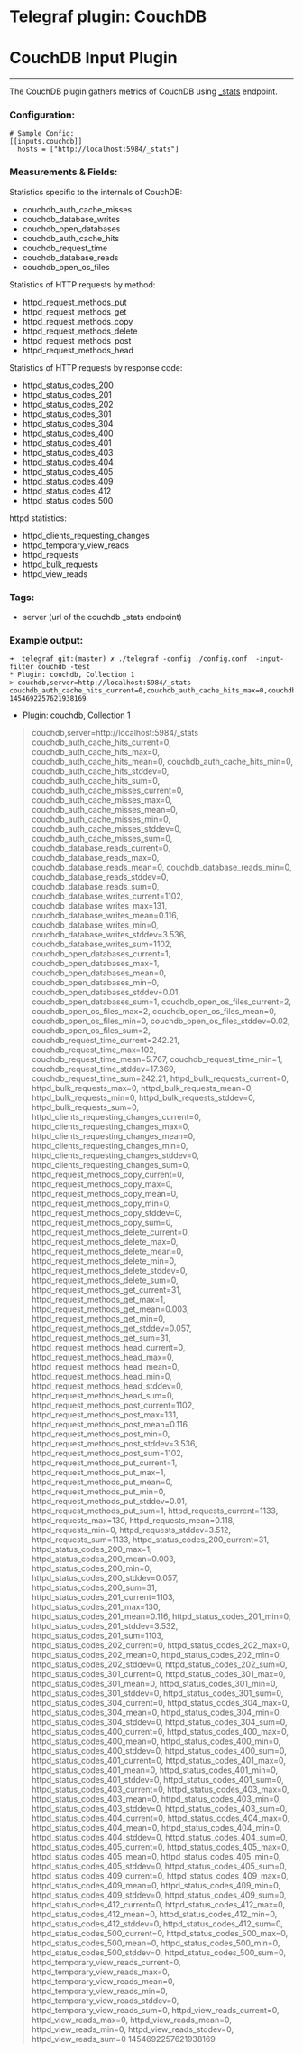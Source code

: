 # Telegraf plugin: CouchDB
# CouchDB Input Plugin
---

The CouchDB plugin gathers metrics of CouchDB using [_stats](http://docs.couchdb.org/en/1.6.1/api/server/common.html?highlight=stats#get--_stats) endpoint.

### Configuration:

```
# Sample Config:
[[inputs.couchdb]]
  hosts = ["http://localhost:5984/_stats"]
```

### Measurements & Fields:

Statistics specific to the internals of CouchDB:

- couchdb_auth_cache_misses
- couchdb_database_writes
- couchdb_open_databases
- couchdb_auth_cache_hits
- couchdb_request_time
- couchdb_database_reads
- couchdb_open_os_files

Statistics of HTTP requests by method:

- httpd_request_methods_put
- httpd_request_methods_get
- httpd_request_methods_copy
- httpd_request_methods_delete
- httpd_request_methods_post
- httpd_request_methods_head

Statistics of HTTP requests by response code:

- httpd_status_codes_200
- httpd_status_codes_201
- httpd_status_codes_202
- httpd_status_codes_301
- httpd_status_codes_304
- httpd_status_codes_400
- httpd_status_codes_401
- httpd_status_codes_403
- httpd_status_codes_404
- httpd_status_codes_405
- httpd_status_codes_409
- httpd_status_codes_412
- httpd_status_codes_500

httpd statistics:

- httpd_clients_requesting_changes
- httpd_temporary_view_reads
- httpd_requests
- httpd_bulk_requests
- httpd_view_reads

### Tags:

- server (url of the couchdb _stats endpoint)

### Example output:

```
➜  telegraf git:(master) ✗ ./telegraf -config ./config.conf  -input-filter couchdb -test
* Plugin: couchdb, Collection 1
> couchdb,server=http://localhost:5984/_stats couchdb_auth_cache_hits_current=0,couchdb_auth_cache_hits_max=0,couchdb_auth_cache_hits_mean=0,couchdb_auth_cache_hits_min=0,couchdb_auth_cache_hits_stddev=0,couchdb_auth_cache_hits_sum=0,couchdb_auth_cache_misses_current=0,couchdb_auth_cache_misses_max=0,couchdb_auth_cache_misses_mean=0,couchdb_auth_cache_misses_min=0,couchdb_auth_cache_misses_stddev=0,couchdb_auth_cache_misses_sum=0,couchdb_database_reads_current=0,couchdb_database_reads_max=0,couchdb_database_reads_mean=0,couchdb_database_reads_min=0,couchdb_database_reads_stddev=0,couchdb_database_reads_sum=0,couchdb_database_writes_current=1102,couchdb_database_writes_max=131,couchdb_database_writes_mean=0.116,couchdb_database_writes_min=0,couchdb_database_writes_stddev=3.536,couchdb_database_writes_sum=1102,couchdb_open_databases_current=1,couchdb_open_databases_max=1,couchdb_open_databases_mean=0,couchdb_open_databases_min=0,couchdb_open_databases_stddev=0.01,couchdb_open_databases_sum=1,couchdb_open_os_files_current=2,couchdb_open_os_files_max=2,couchdb_open_os_files_mean=0,couchdb_open_os_files_min=0,couchdb_open_os_files_stddev=0.02,couchdb_open_os_files_sum=2,couchdb_request_time_current=242.21,couchdb_request_time_max=102,couchdb_request_time_mean=5.767,couchdb_request_time_min=1,couchdb_request_time_stddev=17.369,couchdb_request_time_sum=242.21,httpd_bulk_requests_current=0,httpd_bulk_requests_max=0,httpd_bulk_requests_mean=0,httpd_bulk_requests_min=0,httpd_bulk_requests_stddev=0,httpd_bulk_requests_sum=0,httpd_clients_requesting_changes_current=0,httpd_clients_requesting_changes_max=0,httpd_clients_requesting_changes_mean=0,httpd_clients_requesting_changes_min=0,httpd_clients_requesting_changes_stddev=0,httpd_clients_requesting_changes_sum=0,httpd_request_methods_copy_current=0,httpd_request_methods_copy_max=0,httpd_request_methods_copy_mean=0,httpd_request_methods_copy_min=0,httpd_request_methods_copy_stddev=0,httpd_request_methods_copy_sum=0,httpd_request_methods_delete_current=0,httpd_request_methods_delete_max=0,httpd_request_methods_delete_mean=0,httpd_request_methods_delete_min=0,httpd_request_methods_delete_stddev=0,httpd_request_methods_delete_sum=0,httpd_request_methods_get_current=31,httpd_request_methods_get_max=1,httpd_request_methods_get_mean=0.003,httpd_request_methods_get_min=0,httpd_request_methods_get_stddev=0.057,httpd_request_methods_get_sum=31,httpd_request_methods_head_current=0,httpd_request_methods_head_max=0,httpd_request_methods_head_mean=0,httpd_request_methods_head_min=0,httpd_request_methods_head_stddev=0,httpd_request_methods_head_sum=0,httpd_request_methods_post_current=1102,httpd_request_methods_post_max=131,httpd_request_methods_post_mean=0.116,httpd_request_methods_post_min=0,httpd_request_methods_post_stddev=3.536,httpd_request_methods_post_sum=1102,httpd_request_methods_put_current=1,httpd_request_methods_put_max=1,httpd_request_methods_put_mean=0,httpd_request_methods_put_min=0,httpd_request_methods_put_stddev=0.01,httpd_request_methods_put_sum=1,httpd_requests_current=1133,httpd_requests_max=130,httpd_requests_mean=0.118,httpd_requests_min=0,httpd_requests_stddev=3.512,httpd_requests_sum=1133,httpd_status_codes_200_current=31,httpd_status_codes_200_max=1,httpd_status_codes_200_mean=0.003,httpd_status_codes_200_min=0,httpd_status_codes_200_stddev=0.057,httpd_status_codes_200_sum=31,httpd_status_codes_201_current=1103,httpd_status_codes_201_max=130,httpd_status_codes_201_mean=0.116,httpd_status_codes_201_min=0,httpd_status_codes_201_stddev=3.532,httpd_status_codes_201_sum=1103,httpd_status_codes_202_current=0,httpd_status_codes_202_max=0,httpd_status_codes_202_mean=0,httpd_status_codes_202_min=0,httpd_status_codes_202_stddev=0,httpd_status_codes_202_sum=0,httpd_status_codes_301_current=0,httpd_status_codes_301_max=0,httpd_status_codes_301_mean=0,httpd_status_codes_301_min=0,httpd_status_codes_301_stddev=0,httpd_status_codes_301_sum=0,httpd_status_codes_304_current=0,httpd_status_codes_304_max=0,httpd_status_codes_304_mean=0,httpd_status_codes_304_min=0,httpd_status_codes_304_stddev=0,httpd_status_codes_304_sum=0,httpd_status_codes_400_current=0,httpd_status_codes_400_max=0,httpd_status_codes_400_mean=0,httpd_status_codes_400_min=0,httpd_status_codes_400_stddev=0,httpd_status_codes_400_sum=0,httpd_status_codes_401_current=0,httpd_status_codes_401_max=0,httpd_status_codes_401_mean=0,httpd_status_codes_401_min=0,httpd_status_codes_401_stddev=0,httpd_status_codes_401_sum=0,httpd_status_codes_403_current=0,httpd_status_codes_403_max=0,httpd_status_codes_403_mean=0,httpd_status_codes_403_min=0,httpd_status_codes_403_stddev=0,httpd_status_codes_403_sum=0,httpd_status_codes_404_current=0,httpd_status_codes_404_max=0,httpd_status_codes_404_mean=0,httpd_status_codes_404_min=0,httpd_status_codes_404_stddev=0,httpd_status_codes_404_sum=0,httpd_status_codes_405_current=0,httpd_status_codes_405_max=0,httpd_status_codes_405_mean=0,httpd_status_codes_405_min=0,httpd_status_codes_405_stddev=0,httpd_status_codes_405_sum=0,httpd_status_codes_409_current=0,httpd_status_codes_409_max=0,httpd_status_codes_409_mean=0,httpd_status_codes_409_min=0,httpd_status_codes_409_stddev=0,httpd_status_codes_409_sum=0,httpd_status_codes_412_current=0,httpd_status_codes_412_max=0,httpd_status_codes_412_mean=0,httpd_status_codes_412_min=0,httpd_status_codes_412_stddev=0,httpd_status_codes_412_sum=0,httpd_status_codes_500_current=0,httpd_status_codes_500_max=0,httpd_status_codes_500_mean=0,httpd_status_codes_500_min=0,httpd_status_codes_500_stddev=0,httpd_status_codes_500_sum=0,httpd_temporary_view_reads_current=0,httpd_temporary_view_reads_max=0,httpd_temporary_view_reads_mean=0,httpd_temporary_view_reads_min=0,httpd_temporary_view_reads_stddev=0,httpd_temporary_view_reads_sum=0,httpd_view_reads_current=0,httpd_view_reads_max=0,httpd_view_reads_mean=0,httpd_view_reads_min=0,httpd_view_reads_stddev=0,httpd_view_reads_sum=0 1454692257621938169
```
* Plugin: couchdb,
 Collection 1
> couchdb,server=http://localhost:5984/_stats couchdb_auth_cache_hits_current=0,
couchdb_auth_cache_hits_max=0,
couchdb_auth_cache_hits_mean=0,
couchdb_auth_cache_hits_min=0,
couchdb_auth_cache_hits_stddev=0,
couchdb_auth_cache_hits_sum=0,
couchdb_auth_cache_misses_current=0,
couchdb_auth_cache_misses_max=0,
couchdb_auth_cache_misses_mean=0,
couchdb_auth_cache_misses_min=0,
couchdb_auth_cache_misses_stddev=0,
couchdb_auth_cache_misses_sum=0,
couchdb_database_reads_current=0,
couchdb_database_reads_max=0,
couchdb_database_reads_mean=0,
couchdb_database_reads_min=0,
couchdb_database_reads_stddev=0,
couchdb_database_reads_sum=0,
couchdb_database_writes_current=1102,
couchdb_database_writes_max=131,
couchdb_database_writes_mean=0.116,
couchdb_database_writes_min=0,
couchdb_database_writes_stddev=3.536,
couchdb_database_writes_sum=1102,
couchdb_open_databases_current=1,
couchdb_open_databases_max=1,
couchdb_open_databases_mean=0,
couchdb_open_databases_min=0,
couchdb_open_databases_stddev=0.01,
couchdb_open_databases_sum=1,
couchdb_open_os_files_current=2,
couchdb_open_os_files_max=2,
couchdb_open_os_files_mean=0,
couchdb_open_os_files_min=0,
couchdb_open_os_files_stddev=0.02,
couchdb_open_os_files_sum=2,
couchdb_request_time_current=242.21,
couchdb_request_time_max=102,
couchdb_request_time_mean=5.767,
couchdb_request_time_min=1,
couchdb_request_time_stddev=17.369,
couchdb_request_time_sum=242.21,
httpd_bulk_requests_current=0,
httpd_bulk_requests_max=0,
httpd_bulk_requests_mean=0,
httpd_bulk_requests_min=0,
httpd_bulk_requests_stddev=0,
httpd_bulk_requests_sum=0,
httpd_clients_requesting_changes_current=0,
httpd_clients_requesting_changes_max=0,
httpd_clients_requesting_changes_mean=0,
httpd_clients_requesting_changes_min=0,
httpd_clients_requesting_changes_stddev=0,
httpd_clients_requesting_changes_sum=0,
httpd_request_methods_copy_current=0,
httpd_request_methods_copy_max=0,
httpd_request_methods_copy_mean=0,
httpd_request_methods_copy_min=0,
httpd_request_methods_copy_stddev=0,
httpd_request_methods_copy_sum=0,
httpd_request_methods_delete_current=0,
httpd_request_methods_delete_max=0,
httpd_request_methods_delete_mean=0,
httpd_request_methods_delete_min=0,
httpd_request_methods_delete_stddev=0,
httpd_request_methods_delete_sum=0,
httpd_request_methods_get_current=31,
httpd_request_methods_get_max=1,
httpd_request_methods_get_mean=0.003,
httpd_request_methods_get_min=0,
httpd_request_methods_get_stddev=0.057,
httpd_request_methods_get_sum=31,
httpd_request_methods_head_current=0,
httpd_request_methods_head_max=0,
httpd_request_methods_head_mean=0,
httpd_request_methods_head_min=0,
httpd_request_methods_head_stddev=0,
httpd_request_methods_head_sum=0,
httpd_request_methods_post_current=1102,
httpd_request_methods_post_max=131,
httpd_request_methods_post_mean=0.116,
httpd_request_methods_post_min=0,
httpd_request_methods_post_stddev=3.536,
httpd_request_methods_post_sum=1102,
httpd_request_methods_put_current=1,
httpd_request_methods_put_max=1,
httpd_request_methods_put_mean=0,
httpd_request_methods_put_min=0,
httpd_request_methods_put_stddev=0.01,
httpd_request_methods_put_sum=1,
httpd_requests_current=1133,
httpd_requests_max=130,
httpd_requests_mean=0.118,
httpd_requests_min=0,
httpd_requests_stddev=3.512,
httpd_requests_sum=1133,
httpd_status_codes_200_current=31,
httpd_status_codes_200_max=1,
httpd_status_codes_200_mean=0.003,
httpd_status_codes_200_min=0,
httpd_status_codes_200_stddev=0.057,
httpd_status_codes_200_sum=31,
httpd_status_codes_201_current=1103,
httpd_status_codes_201_max=130,
httpd_status_codes_201_mean=0.116,
httpd_status_codes_201_min=0,
httpd_status_codes_201_stddev=3.532,
httpd_status_codes_201_sum=1103,
httpd_status_codes_202_current=0,
httpd_status_codes_202_max=0,
httpd_status_codes_202_mean=0,
httpd_status_codes_202_min=0,
httpd_status_codes_202_stddev=0,
httpd_status_codes_202_sum=0,
httpd_status_codes_301_current=0,
httpd_status_codes_301_max=0,
httpd_status_codes_301_mean=0,
httpd_status_codes_301_min=0,
httpd_status_codes_301_stddev=0,
httpd_status_codes_301_sum=0,
httpd_status_codes_304_current=0,
httpd_status_codes_304_max=0,
httpd_status_codes_304_mean=0,
httpd_status_codes_304_min=0,
httpd_status_codes_304_stddev=0,
httpd_status_codes_304_sum=0,
httpd_status_codes_400_current=0,
httpd_status_codes_400_max=0,
httpd_status_codes_400_mean=0,
httpd_status_codes_400_min=0,
httpd_status_codes_400_stddev=0,
httpd_status_codes_400_sum=0,
httpd_status_codes_401_current=0,
httpd_status_codes_401_max=0,
httpd_status_codes_401_mean=0,
httpd_status_codes_401_min=0,
httpd_status_codes_401_stddev=0,
httpd_status_codes_401_sum=0,
httpd_status_codes_403_current=0,
httpd_status_codes_403_max=0,
httpd_status_codes_403_mean=0,
httpd_status_codes_403_min=0,
httpd_status_codes_403_stddev=0,
httpd_status_codes_403_sum=0,
httpd_status_codes_404_current=0,
httpd_status_codes_404_max=0,
httpd_status_codes_404_mean=0,
httpd_status_codes_404_min=0,
httpd_status_codes_404_stddev=0,
httpd_status_codes_404_sum=0,
httpd_status_codes_405_current=0,
httpd_status_codes_405_max=0,
httpd_status_codes_405_mean=0,
httpd_status_codes_405_min=0,
httpd_status_codes_405_stddev=0,
httpd_status_codes_405_sum=0,
httpd_status_codes_409_current=0,
httpd_status_codes_409_max=0,
httpd_status_codes_409_mean=0,
httpd_status_codes_409_min=0,
httpd_status_codes_409_stddev=0,
httpd_status_codes_409_sum=0,
httpd_status_codes_412_current=0,
httpd_status_codes_412_max=0,
httpd_status_codes_412_mean=0,
httpd_status_codes_412_min=0,
httpd_status_codes_412_stddev=0,
httpd_status_codes_412_sum=0,
httpd_status_codes_500_current=0,
httpd_status_codes_500_max=0,
httpd_status_codes_500_mean=0,
httpd_status_codes_500_min=0,
httpd_status_codes_500_stddev=0,
httpd_status_codes_500_sum=0,
httpd_temporary_view_reads_current=0,
httpd_temporary_view_reads_max=0,
httpd_temporary_view_reads_mean=0,
httpd_temporary_view_reads_min=0,
httpd_temporary_view_reads_stddev=0,
httpd_temporary_view_reads_sum=0,
httpd_view_reads_current=0,
httpd_view_reads_max=0,
httpd_view_reads_mean=0,
httpd_view_reads_min=0,
httpd_view_reads_stddev=0,
httpd_view_reads_sum=0 1454692257621938169
```
